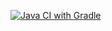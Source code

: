 [![Java CI with Gradle](https://github.com/Valmar91/Patterns2/actions/workflows/gradle.yml/badge.svg)](https://github.com/Valmar91/Patterns2/actions/workflows/gradle.yml)